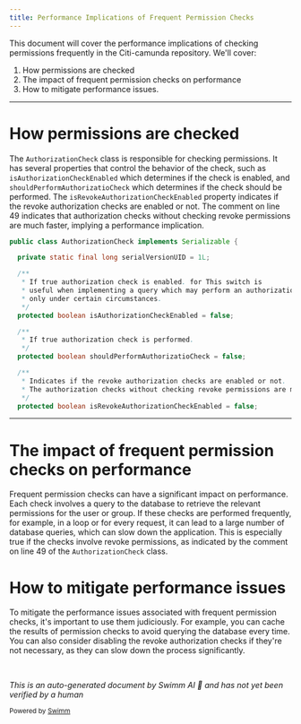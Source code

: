 ```yaml
---
title: Performance Implications of Frequent Permission Checks
---
```

This document will cover the performance implications of checking permissions frequently in the Citi-camunda repository. We'll cover:

1. How permissions are checked
2. The impact of frequent permission checks on performance
3. How to mitigate performance issues.

<SwmSnippet path="/engine/src/main/java/org/camunda/bpm/engine/impl/db/AuthorizationCheck.java" line="31">

---

# How permissions are checked

The `AuthorizationCheck` class is responsible for checking permissions. It has several properties that control the behavior of the check, such as `isAuthorizationCheckEnabled` which determines if the check is enabled, and `shouldPerformAuthorizatioCheck` which determines if the check should be performed. The `isRevokeAuthorizationCheckEnabled` property indicates if the revoke authorization checks are enabled or not. The comment on line 49 indicates that authorization checks without checking revoke permissions are much faster, implying a performance implication.

```java
public class AuthorizationCheck implements Serializable {

  private static final long serialVersionUID = 1L;

  /**
   * If true authorization check is enabled. for This switch is
   * useful when implementing a query which may perform an authorization check
   * only under certain circumstances.
   */
  protected boolean isAuthorizationCheckEnabled = false;

  /**
   * If true authorization check is performed.
   */
  protected boolean shouldPerformAuthorizatioCheck = false;

  /**
   * Indicates if the revoke authorization checks are enabled or not.
   * The authorization checks without checking revoke permissions are much more faster.
   */
  protected boolean isRevokeAuthorizationCheckEnabled = false;
```

---

</SwmSnippet>

# The impact of frequent permission checks on performance

Frequent permission checks can have a significant impact on performance. Each check involves a query to the database to retrieve the relevant permissions for the user or group. If these checks are performed frequently, for example, in a loop or for every request, it can lead to a large number of database queries, which can slow down the application. This is especially true if the checks involve revoke permissions, as indicated by the comment on line 49 of the `AuthorizationCheck` class.

# How to mitigate performance issues

To mitigate the performance issues associated with frequent permission checks, it's important to use them judiciously. For example, you can cache the results of permission checks to avoid querying the database every time. You can also consider disabling the revoke authorization checks if they're not necessary, as they can slow down the process significantly.

&nbsp;

*This is an auto-generated document by Swimm AI 🌊 and has not yet been verified by a human*

<SwmMeta version="3.0.0" repo-id="Z2l0aHViJTNBJTNBQ2l0aS1jYW11bmRhJTNBJTNBZ2lsYWRuYXZvdA==" repo-name="Citi-camunda" doc-type="follow-up"><sup>Powered by [Swimm](/)</sup></SwmMeta>
